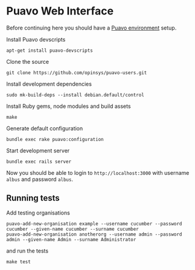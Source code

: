 # Puavo Web Interface

Before continuing here you should have a [Puavo environment](https://github.com/opinsys/puavo-standalone) setup.

Install Puavo devscripts

    apt-get install puavo-devscripts

Clone the source

    git clone https://github.com/opinsys/puavo-users.git

Install development dependencies

    sudo mk-build-deps --install debian.default/control
    
Install Ruby gems, node modules and build assets

    make

Generate default configuration

    bundle exec rake puavo:configuration

Start development server

    bundle exec rails server

Now you should be able to login to `http://localhost:3000` with username `albus` and password `albus`.

## Running tests


Add testing organisations

    puavo-add-new-organisation example --username cucumber --password cucumber --given-name cucumber --surname cucumber
    puavo-add-new-organisation anotherorg --username admin --password admin --given-name Admin --surname Administrator

and run the tests

    make test
